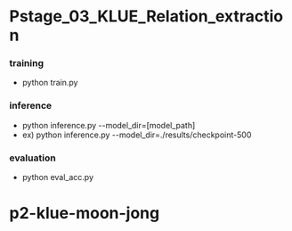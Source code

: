 # Pstage_03_KLUE_Relation_extraction

### training
* python train.py

### inference
* python inference.py --model_dir=[model_path]
* ex) python inference.py --model_dir=./results/checkpoint-500

### evaluation
* python eval_acc.py
# p2-klue-moon-jong
